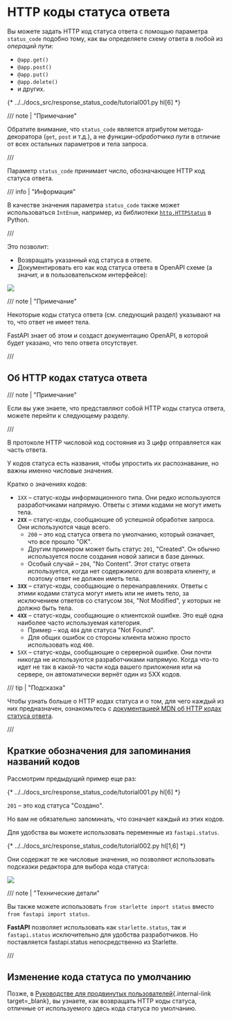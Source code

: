 # HTTP коды статуса ответа

Вы можете задать HTTP код статуса ответа с помощью параметра `status_code` подобно тому, как вы определяете схему ответа в любой из *операций пути*:

* `@app.get()`
* `@app.post()`
* `@app.put()`
* `@app.delete()`
* и других.

{* ../../docs_src/response_status_code/tutorial001.py hl[6] *}

/// note | "Примечание"

Обратите внимание, что `status_code` является атрибутом метода-декоратора (`get`, `post` и т.д.), а не *функции-обработчика пути* в отличие от всех остальных параметров и тела запроса.

///

Параметр `status_code` принимает число, обозначающее HTTP код статуса ответа.

/// info | "Информация"

В качестве значения параметра `status_code` также может использоваться `IntEnum`, например, из библиотеки <a href="https://docs.python.org/3/library/http.html#http.HTTPStatus" class="external-link" target="_blank">`http.HTTPStatus`</a> в Python.

///

Это позволит:

* Возвращать указанный код статуса в ответе.
* Документировать его как код статуса ответа в OpenAPI схеме (а значит, и в пользовательском интерфейсе):

<img src="/img/tutorial/response-status-code/image01.png">

/// note | "Примечание"

Некоторые коды статуса ответа (см. следующий раздел) указывают на то, что ответ не имеет тела.

FastAPI знает об этом и создаст документацию OpenAPI, в которой будет указано, что тело ответа отсутствует.

///

## Об HTTP кодах статуса ответа

/// note | "Примечание"

Если вы уже знаете, что представляют собой HTTP коды статуса ответа, можете перейти к следующему разделу.

///

В протоколе HTTP числовой код состояния из 3 цифр отправляется как часть ответа.

У кодов статуса есть названия, чтобы упростить их распознавание, но важны именно числовые значения.

Кратко о значениях кодов:

* `1XX` – статус-коды информационного типа. Они редко используются разработчиками напрямую. Ответы с этими кодами не могут иметь тела.
* **`2XX`** – статус-коды, сообщающие об успешной обработке запроса. Они используются чаще всего.
    * `200` – это код статуса ответа по умолчанию, который означает, что все прошло "OK".
    * Другим примером может быть статус `201`, "Created". Он обычно используется после создания новой записи в базе данных.
    * Особый случай – `204`, "No Content".  Этот статус ответа используется, когда нет содержимого для возврата клиенту, и поэтому ответ не должен иметь тела.
* **`3XX`** – статус-коды, сообщающие о перенаправлениях.  Ответы с этими кодами статуса могут иметь или не иметь тело, за исключением ответов со статусом `304`, "Not Modified", у которых не должно быть тела.
* **`4XX`** – статус-коды, сообщающие о клиентской ошибке. Это ещё одна наиболее часто используемая категория.
    * Пример – код `404` для статуса "Not Found".
    * Для общих ошибок со стороны клиента можно просто использовать код `400`.
* `5XX` – статус-коды, сообщающие о серверной ошибке. Они почти никогда не используются разработчиками напрямую. Когда что-то идет не так в какой-то части кода вашего приложения или на сервере, он автоматически вернёт один из 5XX кодов.

/// tip | "Подсказка"

Чтобы узнать больше о HTTP кодах статуса и о том, для чего каждый из них предназначен, ознакомьтесь с <a href="https://developer.mozilla.org/en-US/docs/Web/HTTP/Status" class="external-link" target="_blank">документацией <abbr title="Mozilla Developer Network">MDN</abbr> об HTTP кодах статуса ответа</a>.

///

## Краткие обозначения для запоминания названий кодов

Рассмотрим предыдущий пример еще раз:

{* ../../docs_src/response_status_code/tutorial001.py hl[6] *}

`201` – это код статуса "Создано".

Но вам не обязательно запоминать, что означает каждый из этих кодов.

Для удобства вы можете использовать переменные из `fastapi.status`.

{* ../../docs_src/response_status_code/tutorial002.py hl[1,6] *}

Они содержат те же числовые значения, но позволяют использовать подсказки редактора для выбора кода статуса:

<img src="/img/tutorial/response-status-code/image02.png">

/// note | "Технические детали"

Вы также можете использовать `from starlette import status` вместо `from fastapi import status`.

**FastAPI** позволяет использовать как `starlette.status`, так и `fastapi.status` исключительно для удобства разработчиков. Но поставляется fastapi.status непосредственно из Starlette.

///

## Изменение кода статуса по умолчанию

Позже, в [Руководстве для продвинутых пользователей](../advanced/response-change-status-code.md){.internal-link target=_blank}, вы узнаете, как возвращать HTTP коды статуса, отличные от используемого здесь кода статуса по умолчанию.
